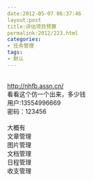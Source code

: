 ```yaml
---
date:2012-05-07 06:37:46
layout:post
title:评估项目预算
permalink:2012/223.html
categories:
- 任务管理
tags:
- 默认
---
```



<span style="white-space:nowrap;"><br />
</span><span style="white-space:nowrap;">http://nhfb.assn.cn/</span><br />
<span style="white-space:nowrap;">看看这个仿一个出来，多少钱</span><br />
<span style="white-space:nowrap;">用户:13554996669</span><br />
<span style="white-space:nowrap;">密码：123456 </span><br />
<span style="white-space:nowrap;"><br />
</span><span style="white-space:nowrap;">大概有</span><br />
<span style="white-space:nowrap;">文章管理</span><br />
<span style="white-space:nowrap;">图片管理</span><br />
<span style="white-space:nowrap;">文档管理</span><br />
<span style="white-space:nowrap;">日程管理</span><br />
<span style="white-space:nowrap;">收支管理 </span><br />
<div style="white-space:nowrap;">
	<br />
</div>